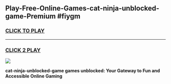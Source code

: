 
## Play-Free-Online-Games-cat-ninja-unblocked-game-Premium #fiygm
<h3>
<a href="https://premium.freeplayer.one?title=cat-ninja-unblocked-game&ref=8M">CLICK TO PLAY</a></h3>
<hr>

<h3>
<a href="https://premium.freeplayer.one?title=cat-ninja-unblocked-game&ref=8M">CLICK 2 PLAY</a>
  
</h3>

<a href="https://premium.freeplayer.one?title=cat-ninja-unblocked-game&ref=8M"><img src="https://clearcache.store/games.png"></a>


**cat-ninja-unblocked-game games unblocked: Your Gateway to Fun and Accessible Online Gaming**
